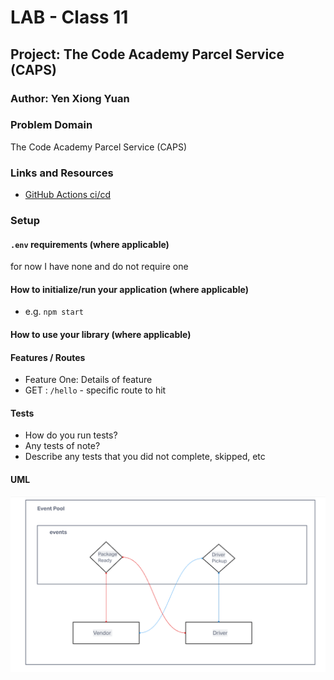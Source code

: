 
# LAB - Class 11

## Project: The Code Academy Parcel Service (CAPS)

### Author: Yen Xiong Yuan

### Problem Domain

The Code Academy Parcel Service (CAPS)

### Links and Resources

- [GitHub Actions ci/cd](https://github.com/yenxiongyuan/caps/actions)



### Setup

#### `.env` requirements (where applicable)

for now I have none and do not require one


#### How to initialize/run your application (where applicable)

- e.g. `npm start`

#### How to use your library (where applicable)

#### Features / Routes

- Feature One: Details of feature
- GET : `/hello` - specific route to hit

#### Tests

- How do you run tests?
- Any tests of note?
- Describe any tests that you did not complete, skipped, etc

#### UML

![lab 11 whiteboard](./assets/lab-11.png)